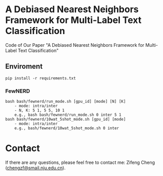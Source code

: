 # A Debiased Nearest Neighbors Framework for Multi-Label Text Classification
Code of Our Paper "A Debiased Nearest Neighbors Framework for Multi-Label Text Classification"


## Enviroment
```
pip install -r requirements.txt
```


### FewNERD
```
bash bash/fewnerd/run_mode.sh [gpu_id] [mode] [N] [K]
    - mode: intra/inter
    - N, K: 5 1, 5 5, 10 1
    e.g., bash bash/fewnerd/run_mode.sh 0 inter 5 1
bash bash/fewnerd/10wat_5shot_mode.sh [gpu_id] [mode]
    - mode: intra/inter
    e.g., bash/fewnerd/10wat_5shot_mode.sh 0 inter
```


# Contact
If there are any questions, please feel free to contact me: Zifeng Cheng (chengzf@smail.nju.edu.cn).
